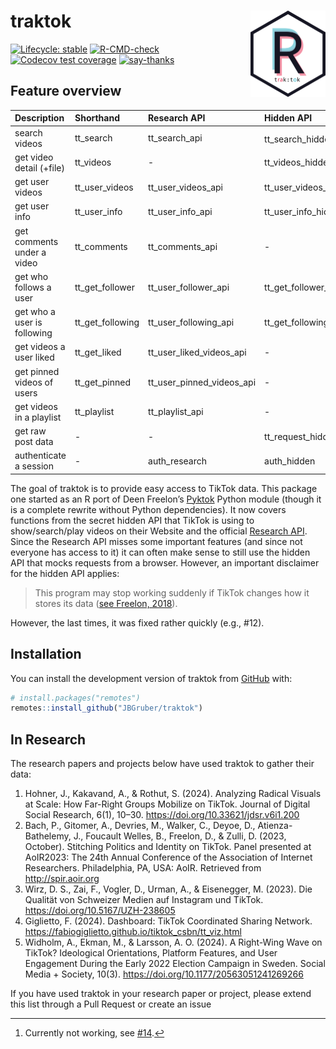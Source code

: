 
<!-- README.md is generated from README.Rmd. Please edit that file -->

# traktok <img src="man/figures/logo.png" align="right" height="138" alt="" />

<!-- badges: start -->

[![Lifecycle:
stable](https://img.shields.io/badge/lifecycle-stable-green.svg)](https://lifecycle.r-lib.org/articles/stages.html#stable)
[![R-CMD-check](https://github.com/JBGruber/traktok/actions/workflows/R-CMD-check.yaml/badge.svg)](https://github.com/JBGruber/traktok/actions/workflows/R-CMD-check.yaml)
[![Codecov test
coverage](https://codecov.io/gh/JBGruber/traktok/branch/main/graph/badge.svg)](https://codecov.io/gh/JBGruber/traktok?branch=main)
[![say-thanks](https://img.shields.io/badge/Say%20Thanks-!-1EAEDB.svg)](https://saythanks.io/to/JBGruber)
<!-- badges: end -->

## Feature overview

| Description | Shorthand | Research API | Hidden API |
|:---|:---|:---|:---|
| search videos | tt_search | tt_search_api | tt_search_hidden[^1] |
| get video detail (+file) | tt_videos | \- | tt_videos_hidden |
| get user videos | tt_user_videos | tt_user_videos_api | tt_user_videos_hidden |
| get user info | tt_user_info | tt_user_info_api | tt_user_info_hidden |
| get comments under a video | tt_comments | tt_comments_api | \- |
| get who follows a user | tt_get_follower | tt_user_follower_api | tt_get_follower_hidden |
| get who a user is following | tt_get_following | tt_user_following_api | tt_get_following_hidden |
| get videos a user liked | tt_get_liked | tt_user_liked_videos_api | \- |
| get pinned videos of users | tt_get_pinned | tt_user_pinned_videos_api | \- |
| get videos in a playlist | tt_playlist | tt_playlist_api | \- |
| get raw post data | \- | \- | tt_request_hidden |
| authenticate a session | \- | auth_research | auth_hidden |

The goal of traktok is to provide easy access to TikTok data. This
package one started as an R port of Deen Freelon’s
[Pyktok](https://github.com/dfreelon/pyktok) Python module (though it is
a complete rewrite without Python dependencies). It now covers functions
from the secret hidden API that TikTok is using to show/search/play
videos on their Website and the official [Research
API](https://developers.tiktok.com/products/research-api/). Since the
Research API misses some important features (and since not everyone has
access to it) it can often make sense to still use the hidden API that
mocks requests from a browser. However, an important disclaimer for the
hidden API applies:

> This program may stop working suddenly if TikTok changes how it stores
> its data ([see Freelon,
> 2018](https://osf.io/preprints/socarxiv/56f4q/)).

However, the last times, it was fixed rather quickly (e.g., \#12).

## Installation

You can install the development version of traktok from
[GitHub](https://github.com/) with:

``` r
# install.packages("remotes")
remotes::install_github("JBGruber/traktok")
```

## In Research

The research papers and projects below have used traktok to gather their
data:

1.  Hohner, J., Kakavand, A., & Rothut, S. (2024). Analyzing Radical
    Visuals at Scale: How Far-Right Groups Mobilize on TikTok. Journal
    of Digital Social Research, 6(1), 10–30.
    <https://doi.org/10.33621/jdsr.v6i1.200>
2.  Bach, P., Gitomer, A., Devries, M., Walker, C., Deyoe, D.,
    Atienza-Bathelemy, J., Foucault Welles, B., Freelon, D., & Zulli, D.
    (2023, October). Stitching Politics and Identity on TikTok. Panel
    presented at AoIR2023: The 24th Annual Conference of the Association
    of Internet Researchers. Philadelphia, PA, USA: AoIR. Retrieved from
    <http://spir.aoir.org>
3.  Wirz, D. S., Zai, F., Vogler, D., Urman, A., & Eisenegger, M.
    (2023). Die Qualität von Schweizer Medien auf Instagram und TikTok.
    <https://doi.org/10.5167/UZH-238605>
4.  Giglietto, F. (2024). Dashboard: TikTok Coordinated Sharing Network.
    <https://fabiogiglietto.github.io/tiktok_csbn/tt_viz.html>
5.  Widholm, A., Ekman, M., & Larsson, A. O. (2024). A Right-Wing Wave
    on TikTok? Ideological Orientations, Platform Features, and User
    Engagement During the Early 2022 Election Campaign in Sweden. Social
    Media + Society, 10(3). <https://doi.org/10.1177/20563051241269266>

If you have used traktok in your research paper or project, please
extend this list through a Pull Request or create an issue

[^1]: Currently not working, see
    [\#14](https://github.com/JBGruber/traktok/issues/14).
